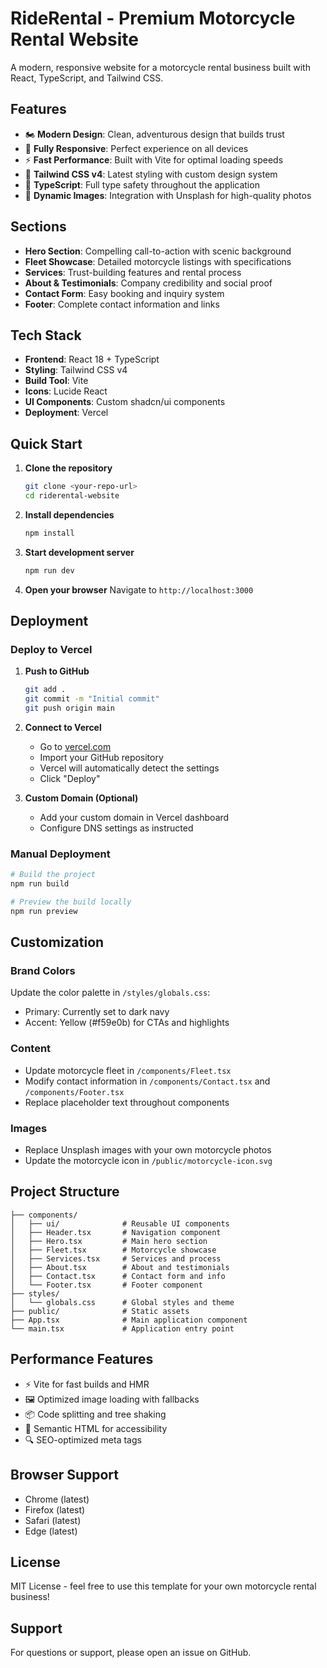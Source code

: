 # RideRental - Premium Motorcycle Rental Website

A modern, responsive website for a motorcycle rental business built with React, TypeScript, and Tailwind CSS.

## Features

- 🏍️ **Modern Design**: Clean, adventurous design that builds trust
- 📱 **Fully Responsive**: Perfect experience on all devices
- ⚡ **Fast Performance**: Built with Vite for optimal loading speeds
- 🎨 **Tailwind CSS v4**: Latest styling with custom design system
- 🔧 **TypeScript**: Full type safety throughout the application
- 📸 **Dynamic Images**: Integration with Unsplash for high-quality photos

## Sections

- **Hero Section**: Compelling call-to-action with scenic background
- **Fleet Showcase**: Detailed motorcycle listings with specifications
- **Services**: Trust-building features and rental process
- **About & Testimonials**: Company credibility and social proof
- **Contact Form**: Easy booking and inquiry system
- **Footer**: Complete contact information and links

## Tech Stack

- **Frontend**: React 18 + TypeScript
- **Styling**: Tailwind CSS v4
- **Build Tool**: Vite
- **Icons**: Lucide React
- **UI Components**: Custom shadcn/ui components
- **Deployment**: Vercel

## Quick Start

1. **Clone the repository**
   ```bash
   git clone <your-repo-url>
   cd riderental-website
   ```

2. **Install dependencies**
   ```bash
   npm install
   ```

3. **Start development server**
   ```bash
   npm run dev
   ```

4. **Open your browser**
   Navigate to `http://localhost:3000`

## Deployment

### Deploy to Vercel

1. **Push to GitHub**
   ```bash
   git add .
   git commit -m "Initial commit"
   git push origin main
   ```

2. **Connect to Vercel**
   - Go to [vercel.com](https://vercel.com)
   - Import your GitHub repository
   - Vercel will automatically detect the settings
   - Click "Deploy"

3. **Custom Domain (Optional)**
   - Add your custom domain in Vercel dashboard
   - Configure DNS settings as instructed

### Manual Deployment

```bash
# Build the project
npm run build

# Preview the build locally
npm run preview
```

## Customization

### Brand Colors
Update the color palette in `/styles/globals.css`:
- Primary: Currently set to dark navy
- Accent: Yellow (#f59e0b) for CTAs and highlights

### Content
- Update motorcycle fleet in `/components/Fleet.tsx`
- Modify contact information in `/components/Contact.tsx` and `/components/Footer.tsx`
- Replace placeholder text throughout components

### Images
- Replace Unsplash images with your own motorcycle photos
- Update the motorcycle icon in `/public/motorcycle-icon.svg`

## Project Structure

```
├── components/
│   ├── ui/              # Reusable UI components
│   ├── Header.tsx       # Navigation component
│   ├── Hero.tsx         # Main hero section
│   ├── Fleet.tsx        # Motorcycle showcase
│   ├── Services.tsx     # Services and process
│   ├── About.tsx        # About and testimonials
│   ├── Contact.tsx      # Contact form and info
│   └── Footer.tsx       # Footer component
├── styles/
│   └── globals.css      # Global styles and theme
├── public/              # Static assets
├── App.tsx              # Main application component
└── main.tsx             # Application entry point
```

## Performance Features

- ⚡ Vite for fast builds and HMR
- 🖼️ Optimized image loading with fallbacks
- 📦 Code splitting and tree shaking
- 🎯 Semantic HTML for accessibility
- 🔍 SEO-optimized meta tags

## Browser Support

- Chrome (latest)
- Firefox (latest)
- Safari (latest)
- Edge (latest)

## License

MIT License - feel free to use this template for your own motorcycle rental business!

## Support

For questions or support, please open an issue on GitHub.